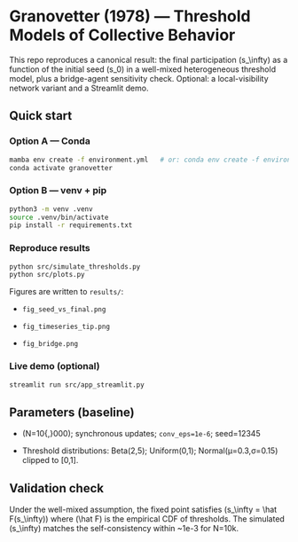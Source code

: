 # Granovetter (1978) — Threshold Models of Collective Behavior

This repo reproduces a canonical result: the final participation \(s_\infty\) as a function of the initial seed \(s_0\) in a well-mixed heterogeneous threshold model, plus a bridge-agent sensitivity check. Optional: a local-visibility network variant and a Streamlit demo.

## Quick start

### Option A — Conda
```bash
mamba env create -f environment.yml   # or: conda env create -f environment.yml
conda activate granovetter
````

### Option B — venv + pip

```bash
python3 -m venv .venv
source .venv/bin/activate
pip install -r requirements.txt
```

### Reproduce results

```bash
python src/simulate_thresholds.py
python src/plots.py
```

Figures are written to `results/`:

- `fig_seed_vs_final.png`
    
- `fig_timeseries_tip.png`
    
- `fig_bridge.png`
    

### Live demo (optional)

```bash
streamlit run src/app_streamlit.py
```

## Parameters (baseline)

- (N=10{,}000); synchronous updates; `conv_eps=1e-6`; seed=12345
    
- Threshold distributions: Beta(2,5); Uniform(0,1); Normal(μ=0.3,σ=0.15) clipped to [0,1].
    

## Validation check

Under the well-mixed assumption, the fixed point satisfies (s_\infty = \hat F(s_\infty)) where (\hat F) is the empirical CDF of thresholds. The simulated (s_\infty) matches the self-consistency within ~1e-3 for N=10k.  

